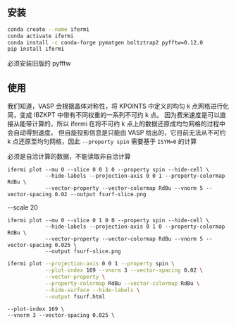 ## 安装

```bash
conda create --name ifermi
conda activate ifermi
conda install -c conda-forge pymatgen boltztrap2 pyfftw=0.12.0
pip install ifermi
```
必须安装旧版的 pyfftw
## 使用

我们知道，VASP 会根据晶体对称性，将 KPOINTS 中定义的均匀 k 点网格进行化简，变成 IBZKPT 中带有不同权重的一系列不可约 k 点。
因为费米速度是可以直接从能带计算的，所以 ifermi 在将不可约 k 点上的数据还原成均匀网格的过程中会自动得到速度。
但自旋投影信息是只能由 VASP 给出的，它目前无法从不可约 k 点还原至均匀网格，因此 `--property spin` 需要基于 `ISYM=0` 的计算

必须是自洽计算的数据，不能读取非自洽计算

```
ifermi plot --mu 0 --slice 0 0 1 0 --property spin --hide-cell \
            --hide-labels --projection-axis 0 0 1 --property-colormap RdBu \
            --vector-property --vector-colormap RdBu --vnorm 5 --vector-spacing 0.02 --output fsurf-slice.png
```

 --scale 20

```
ifermi plot --mu 0 --slice 0 1 0 0 --property spin --hide-cell \
            --hide-labels --projection-axis 0 1 0 --property-colormap RdBu \
            --vector-property --vector-colormap RdBu --vnorm 5 --vector-spacing 0.025 \
            --output fsurf-slice.png
```




```bash
ifermi plot --projection-axis 0 0 1 --property spin \
            --plot-index 169 --vnorm 3 --vector-spacing 0.02 \
            --vector-property \
            --property-colormap RdBu --vector-colormap RdBu \
            --hide-surface --hide-labels \
            --output fsurf.html
```

```
--plot-index 169 \
--vnorm 3 --vector-spacing 0.025 \
```